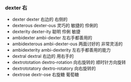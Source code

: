 ### dexter 右

- dexter dexter  右边的 右侧的
- dexterous dexter-ous 灵巧的 敏捷的 伶俐的
- dexterity dexter-ity 聪明 伶俐 敏捷
- ambidexter ambi-dexter 左右手都善用的
- ambidexterous ambi-dexter-ous 两面讨好的 非常灵活的
- ambidexterity ambi-dexterity 左右手都善用的能力
- dextral dextral 右边的 用右手的
- dextrototation dextro-rotation  向右旋转的 顺时针方向旋转
- dextrototatory dextro-rotatory 向右旋转的
- dextrose dextr-ose 右旋糖 葡萄糖